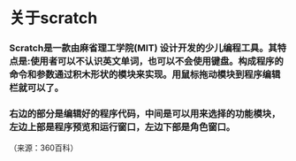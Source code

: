 # 关于scratch
### Scratch是一款由麻省理工学院(MIT) 设计开发的少儿编程工具。其特点是:使用者可以不认识英文单词，也可以不会使用键盘。构成程序的命令和参数通过积木形状的模块来实现。用鼠标拖动模块到程序编辑栏就可以了。

### 右边的部分是编辑好的程序代码，中间是可以用来选择的功能模块，左边上部是程序预览和运行窗口，左边下部是角色窗口。
（来源：360百科）
